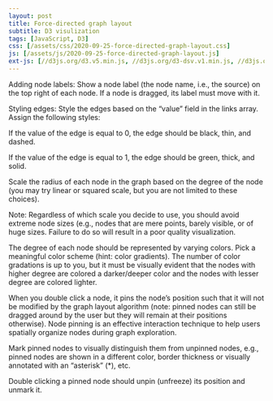 ```yaml
---
layout: post
title: Force-directed graph layout
subtitle: D3 visulization
tags: [JavaScript, D3]
css: [/assets/css/2020-09-25-force-directed-graph-layout.css]
js: [/assets/js/2020-09-25-force-directed-graph-layout.js]
ext-js: [//d3js.org/d3.v5.min.js, //d3js.org/d3-dsv.v1.min.js, //d3js.org/d3-fetch.v1.min.js, //d3js.org/d3-color.v1.min.js, //d3js.org/d3-interpolate.v1.min.js, //d3js.org/d3-scale-chromatic.v1.min.js, //unpkg.com/topojson@3, //cdnjs.cloudflare.com/ajax/libs/d3-tip/0.9.1/d3-tip.min.js]
---
```


Adding node labels: Show a node label (the node name, i.e., the source) on the top right of each node. If a node is dragged, its label must move with it.

Styling edges: Style the edges based on the “value” field in the links array. Assign the following styles:

If the value of the edge is equal to 0, the edge should be black, thin, and dashed.

If the value of the edge is equal to 1, the edge should be green, thick, and solid.

Scale the radius of each node in the graph based on the degree of the node (you may try linear or squared scale, but you are not limited to these choices).

Note: Regardless of which scale you decide to use, you should avoid extreme node sizes (e.g., nodes that are mere points, barely visible, or of huge sizes. Failure to do so will result in a poor quality visualization.

The degree of each node should be represented by varying colors. Pick a meaningful color scheme (hint: color gradients). The number of color gradations is up to you, but it must be visually evident that the nodes with higher degree are colored a darker/deeper color and the nodes with lesser degree are colored lighter.

When you double click a node, it pins the node’s position such that it will not be modified by the graph layout algorithm (note: pinned nodes can still be dragged around by the user but they will remain at their positions otherwise). Node pinning is an effective interaction technique to help users spatially organize nodes during graph exploration.

Mark pinned nodes to visually distinguish them from unpinned nodes, e.g., pinned nodes are shown in a different color, border thickness or visually annotated with an “asterisk” (\*), etc.

Double clicking a pinned node should unpin (unfreeze) its position and unmark it.